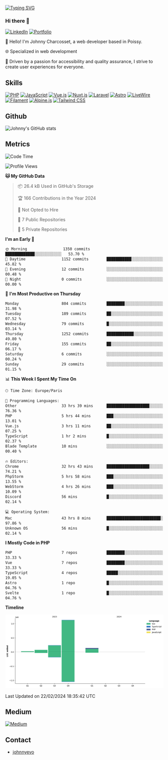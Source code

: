 [![Typing SVG](https://readme-typing-svg.demolab.com?font=Fira+Code&pause=1000&random=false&width=435&lines=Johnny+Charcosset;Web+Developer)](https://git.io/typing-svg)

### Hi there 👋
[![LinkedIn](https://img.shields.io/badge/LinkedIn-0077B5?style=for-the-badge&logo=linkedin&logoColor=white)](https://www.linkedin.com/in/johnny-charcosset/)
[![Portfolio](https://img.shields.io/badge/Portfolio-4285F4?style=for-the-badge&logo=google-chrome&logoColor=white)](https://johnnyevo.github.io/)

👋 Hello! I'm Johnny Charcosset, a web developer based in Poissy.

🌐 Specialized in web development

🚀 Driven by a passion for accessibility and quality assurance, I strive to create user experiences for everyone.

## Skills

[![PHP](https://img.shields.io/badge/PHP-777BB4?style=for-the-badge&logo=php&logoColor=white)](https://www.php.net/)
[![JavaScript](https://img.shields.io/badge/JavaScript-F7DF1E?style=for-the-badge&logo=javascript&logoColor=black)](https://developer.mozilla.org/en-US/docs/Web/JavaScript)
[![Vue.js](https://img.shields.io/badge/Vue.js-4FC08D?style=for-the-badge&logo=vue.js&logoColor=white)](https://vuejs.org/)
[![Nuxt.js](https://img.shields.io/badge/Nuxt.js-00C58E?style=for-the-badge&logo=nuxt.js&logoColor=white)](https://nuxtjs.org/)
[![Laravel](https://img.shields.io/badge/Laravel-FF2D20?style=for-the-badge&logo=laravel&logoColor=white)](https://laravel.com/)
[![Astro](https://img.shields.io/badge/Astro-0B3E59?style=for-the-badge&logo=astro&logoColor=white)](https://astro.build/)
[![LiveWire](https://img.shields.io/badge/LiveWire-FF3E00?style=for-the-badge&logo=livewire&logoColor=white)](https://laravel-livewire.com/)
[![Filament](https://img.shields.io/badge/Filament-253E46?style=for-the-badge&logo=https://filamentphp.com/favicon/favicon-32x32.png?v=w1dBNxT7Wg&logoColor=white)](https://filamentadmin.com/)
[![Alpine.js](https://img.shields.io/badge/Alpine.js-8BC0D0?style=for-the-badge&logo=alpine.js&logoColor=black)](https://alpinejs.dev/)
[![Tailwind CSS](https://img.shields.io/badge/Tailwind_CSS-38B2AC?style=for-the-badge&logo=tailwind-css&logoColor=white)](https://tailwindcss.com/)

## Github

![Johnny's GitHub stats](https://github-readme-stats.vercel.app/api?username=JohnnyEvo&show_icons=true&theme=transparent)

## Metrics

<!--START_SECTION:waka-->
![Code Time](http://img.shields.io/badge/Code%20Time-101%20hrs%2049%20mins-blue)

![Profile Views](http://img.shields.io/badge/Profile%20Views-1-blue)

**🐱 My GitHub Data** 

> 📦 26.4 kB Used in GitHub's Storage 
 > 
> 🏆 166 Contributions in the Year 2024
 > 
> 🚫 Not Opted to Hire
 > 
> 📜 7 Public Repositories 
 > 
> 🔑 5 Private Repositories 
 > 
**I'm an Early 🐤** 

```text
🌞 Morning                1350 commits        █████████████░░░░░░░░░░░░   53.70 % 
🌆 Daytime                1152 commits        ███████████░░░░░░░░░░░░░░   45.82 % 
🌃 Evening                12 commits          ░░░░░░░░░░░░░░░░░░░░░░░░░   00.48 % 
🌙 Night                  0 commits           ░░░░░░░░░░░░░░░░░░░░░░░░░   00.00 % 
```
📅 **I'm Most Productive on Thursday** 

```text
Monday                   804 commits         ████████░░░░░░░░░░░░░░░░░   31.98 % 
Tuesday                  189 commits         ██░░░░░░░░░░░░░░░░░░░░░░░   07.52 % 
Wednesday                79 commits          █░░░░░░░░░░░░░░░░░░░░░░░░   03.14 % 
Thursday                 1252 commits        ████████████░░░░░░░░░░░░░   49.80 % 
Friday                   155 commits         ██░░░░░░░░░░░░░░░░░░░░░░░   06.17 % 
Saturday                 6 commits           ░░░░░░░░░░░░░░░░░░░░░░░░░   00.24 % 
Sunday                   29 commits          ░░░░░░░░░░░░░░░░░░░░░░░░░   01.15 % 
```


📊 **This Week I Spent My Time On** 

```text
🕑︎ Time Zone: Europe/Paris

💬 Programming Languages: 
Other                    33 hrs 39 mins      ███████████████████░░░░░░   76.36 % 
PHP                      5 hrs 44 mins       ███░░░░░░░░░░░░░░░░░░░░░░   13.01 % 
Vue.js                   3 hrs 11 mins       ██░░░░░░░░░░░░░░░░░░░░░░░   07.25 % 
TypeScript               1 hr 2 mins         █░░░░░░░░░░░░░░░░░░░░░░░░   02.37 % 
Blade Template           10 mins             ░░░░░░░░░░░░░░░░░░░░░░░░░   00.40 % 

🔥 Editors: 
Chrome                   32 hrs 43 mins      ███████████████████░░░░░░   74.21 % 
PhpStorm                 5 hrs 58 mins       ███░░░░░░░░░░░░░░░░░░░░░░   13.55 % 
WebStorm                 4 hrs 26 mins       ███░░░░░░░░░░░░░░░░░░░░░░   10.09 % 
Discord                  56 mins             █░░░░░░░░░░░░░░░░░░░░░░░░   02.14 % 

💻 Operating System: 
Mac                      43 hrs 8 mins       ████████████████████████░   97.86 % 
Unknown OS               56 mins             █░░░░░░░░░░░░░░░░░░░░░░░░   02.14 % 
```

**I Mostly Code in PHP** 

```text
PHP                      7 repos             ████████░░░░░░░░░░░░░░░░░   33.33 % 
Vue                      7 repos             ████████░░░░░░░░░░░░░░░░░   33.33 % 
TypeScript               4 repos             █████░░░░░░░░░░░░░░░░░░░░   19.05 % 
Astro                    1 repo              █░░░░░░░░░░░░░░░░░░░░░░░░   04.76 % 
Svelte                   1 repo              █░░░░░░░░░░░░░░░░░░░░░░░░   04.76 % 
```



**Timeline**

![Lines of Code chart](https://raw.githubusercontent.com/JohnnyEvo/JohnnyEvo/main/assets/bar_graph.png)


 Last Updated on 22/02/2024 18:35:42 UTC
<!--END_SECTION:waka-->

## Medium

[![Medium](https://github-readme-medium.vercel.app/?username=johnny.charcosset&limit=3)](https://medium.com/@@johnny.charcosset)

## Contact

- [johnnyevo](https://johnnyevo.github.io/)
